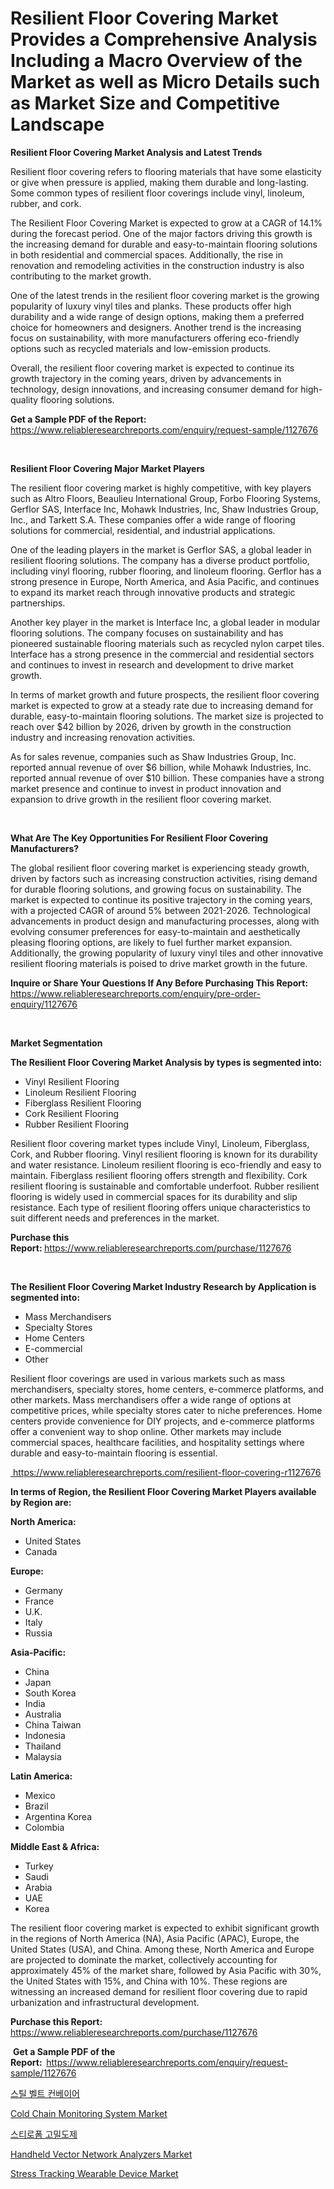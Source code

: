 <p><h1>Resilient Floor Covering Market Provides a Comprehensive Analysis Including a Macro Overview of the Market as well as Micro Details such as Market Size and Competitive Landscape</h1></p><p><strong>Resilient Floor Covering Market Analysis and Latest Trends</strong></p>
<p><p>Resilient floor covering refers to flooring materials that have some elasticity or give when pressure is applied, making them durable and long-lasting. Some common types of resilient floor coverings include vinyl, linoleum, rubber, and cork.</p><p>The Resilient Floor Covering Market is expected to grow at a CAGR of 14.1% during the forecast period. One of the major factors driving this growth is the increasing demand for durable and easy-to-maintain flooring solutions in both residential and commercial spaces. Additionally, the rise in renovation and remodeling activities in the construction industry is also contributing to the market growth.</p><p>One of the latest trends in the resilient floor covering market is the growing popularity of luxury vinyl tiles and planks. These products offer high durability and a wide range of design options, making them a preferred choice for homeowners and designers. Another trend is the increasing focus on sustainability, with more manufacturers offering eco-friendly options such as recycled materials and low-emission products.</p><p>Overall, the resilient floor covering market is expected to continue its growth trajectory in the coming years, driven by advancements in technology, design innovations, and increasing consumer demand for high-quality flooring solutions.</p></p>
<p><strong>Get a Sample PDF of the Report:&nbsp;</strong> <a href="https://www.reliableresearchreports.com/enquiry/request-sample/1127676">https://www.reliableresearchreports.com/enquiry/request-sample/1127676</a></p>
<p>&nbsp;</p>
<p><strong>Resilient Floor Covering Major Market Players</strong></p>
<p><p>The resilient floor covering market is highly competitive, with key players such as Altro Floors, Beaulieu International Group, Forbo Flooring Systems, Gerflor SAS, Interface Inc, Mohawk Industries, Inc, Shaw Industries Group, Inc., and Tarkett S.A. These companies offer a wide range of flooring solutions for commercial, residential, and industrial applications.</p><p>One of the leading players in the market is Gerflor SAS, a global leader in resilient flooring solutions. The company has a diverse product portfolio, including vinyl flooring, rubber flooring, and linoleum flooring. Gerflor has a strong presence in Europe, North America, and Asia Pacific, and continues to expand its market reach through innovative products and strategic partnerships.</p><p>Another key player in the market is Interface Inc, a global leader in modular flooring solutions. The company focuses on sustainability and has pioneered sustainable flooring materials such as recycled nylon carpet tiles. Interface has a strong presence in the commercial and residential sectors and continues to invest in research and development to drive market growth.</p><p>In terms of market growth and future prospects, the resilient floor covering market is expected to grow at a steady rate due to increasing demand for durable, easy-to-maintain flooring solutions. The market size is projected to reach over $42 billion by 2026, driven by growth in the construction industry and increasing renovation activities.</p><p>As for sales revenue, companies such as Shaw Industries Group, Inc. reported annual revenue of over $6 billion, while Mohawk Industries, Inc. reported annual revenue of over $10 billion. These companies have a strong market presence and continue to invest in product innovation and expansion to drive growth in the resilient floor covering market.</p></p>
<p>&nbsp;</p>
<p><strong>What Are The Key Opportunities For Resilient Floor Covering Manufacturers?</strong></p>
<p><p>The global resilient floor covering market is experiencing steady growth, driven by factors such as increasing construction activities, rising demand for durable flooring solutions, and growing focus on sustainability. The market is expected to continue its positive trajectory in the coming years, with a projected CAGR of around 5% between 2021-2026. Technological advancements in product design and manufacturing processes, along with evolving consumer preferences for easy-to-maintain and aesthetically pleasing flooring options, are likely to fuel further market expansion. Additionally, the growing popularity of luxury vinyl tiles and other innovative resilient flooring materials is poised to drive market growth in the future.</p></p>
<p><strong>Inquire or Share Your Questions If Any Before Purchasing This Report:</strong> <a href="https://www.reliableresearchreports.com/enquiry/pre-order-enquiry/1127676">https://www.reliableresearchreports.com/enquiry/pre-order-enquiry/1127676</a></p>
<p>&nbsp;</p>
<p><strong>Market Segmentation</strong></p>
<p><strong>The Resilient Floor Covering Market Analysis by types is segmented into:</strong></p>
<p><ul><li>Vinyl Resilient Flooring</li><li>Linoleum Resilient Flooring</li><li>Fiberglass Resilient Flooring</li><li>Cork Resilient Flooring</li><li>Rubber Resilient Flooring</li></ul></p>
<p><p>Resilient floor covering market types include Vinyl, Linoleum, Fiberglass, Cork, and Rubber flooring. Vinyl resilient flooring is known for its durability and water resistance. Linoleum resilient flooring is eco-friendly and easy to maintain. Fiberglass resilient flooring offers strength and flexibility. Cork resilient flooring is sustainable and comfortable underfoot. Rubber resilient flooring is widely used in commercial spaces for its durability and slip resistance. Each type of resilient flooring offers unique characteristics to suit different needs and preferences in the market.</p></p>
<p><strong>Purchase this Report:&nbsp;</strong><a href="https://www.reliableresearchreports.com/purchase/1127676">https://www.reliableresearchreports.com/purchase/1127676</a></p>
<p>&nbsp;</p>
<p><strong>The Resilient Floor Covering Market Industry Research by Application is segmented into:</strong></p>
<p><ul><li>Mass Merchandisers</li><li>Specialty Stores</li><li>Home Centers</li><li>E-commercial</li><li>Other</li></ul></p>
<p><p>Resilient floor coverings are used in various markets such as mass merchandisers, specialty stores, home centers, e-commerce platforms, and other markets. Mass merchandisers offer a wide range of options at competitive prices, while specialty stores cater to niche preferences. Home centers provide convenience for DIY projects, and e-commerce platforms offer a convenient way to shop online. Other markets may include commercial spaces, healthcare facilities, and hospitality settings where durable and easy-to-maintain flooring is essential.</p></p>
<p><a href="https://www.reliableresearchreports.com/resilient-floor-covering-r1127676">&nbsp;https://www.reliableresearchreports.com/resilient-floor-covering-r1127676</a></p>
<p><strong>In terms of Region, the Resilient Floor Covering Market Players available by Region are:</strong></p>
<p>
    <p> <strong> North America: </strong>
        <ul>
            <li>United States</li>
            <li>Canada</li>
        </ul>
        </p> 
    <p> <strong> Europe: </strong>
        <ul>
            <li>Germany</li>
            <li>France</li>
            <li>U.K.</li>
            <li>Italy</li>
            <li>Russia</li>
        </ul>
        </p> 
    <p> <strong> Asia-Pacific: </strong>
        <ul>
            <li>China</li>
            <li>Japan</li>
            <li>South Korea</li>
            <li>India</li>
            <li>Australia</li>
            <li>China Taiwan</li>
            <li>Indonesia</li>
            <li>Thailand</li>
            <li>Malaysia</li>
        </ul>
        </p> 
    <p> <strong> Latin America: </strong>
        <ul>
            <li>Mexico</li>
            <li>Brazil</li>
            <li>Argentina Korea</li>
            <li>Colombia</li>
        </ul>
        </p> 
    <p> <strong> Middle East & Africa: </strong>
        <ul>
            <li>Turkey</li>
            <li>Saudi</li>
            <li>Arabia</li>
            <li>UAE</li>
            <li>Korea</li>
        </ul>
    </p>
    </p>
<p><p>The resilient floor covering market is expected to exhibit significant growth in the regions of North America (NA), Asia Pacific (APAC), Europe, the United States (USA), and China. Among these, North America and Europe are projected to dominate the market, collectively accounting for approximately 45% of the market share, followed by Asia Pacific with 30%, the United States with 15%, and China with 10%. These regions are witnessing an increased demand for resilient floor covering due to rapid urbanization and infrastructural development.</p></p>
<p><strong>Purchase this Report: </strong><a href="https://www.reliableresearchreports.com/purchase/1127676">https://www.reliableresearchreports.com/purchase/1127676</a></p>
<p>&nbsp;<strong>Get a Sample PDF of the Report:&nbsp;&nbsp;</strong><a href="https://www.reliableresearchreports.com/enquiry/request-sample/1127676">https://www.reliableresearchreports.com/enquiry/request-sample/1127676</a></p>
<p><strong></strong></p>
<p><p><a href="https://github.com/royErdmtyan906778/Market-Research-Report-List-1/blob/main/667189151831.md">스틸 벨트 컨베이어</a></p><p><a href="https://github.com/wusalecollins540tpqoz/Market-Research-Report-List-2/blob/main/cold-chain-monitoring-system-market.md">Cold Chain Monitoring System Market</a></p><p><a href="https://github.com/valroy852/Market-Research-Report-List-1/blob/main/918002451832.md">스티로폼 고밀도제</a></p><p><a href="https://www.linkedin.com/pulse/handheld-vector-network-analyzers-market-insight-trends-f9iaf">Handheld Vector Network Analyzers Market</a></p><p><a href="https://www.linkedin.com/pulse/stress-tracking-wearable-device-market-insight-trends-growth-forecasted-yqq5f?trackingId=FT%2FRqSgtZyoo%2FI4GVDi0gw%3D%3D">Stress Tracking Wearable Device Market</a></p></p>